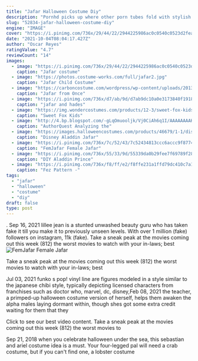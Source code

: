 ```yaml
---
title: "Jafar Halloween Costume Diy"
description: "Pornhd picks up where other porn tubes fold with stylish appearance, all videos in high definition and the best stars in the porn industry. These lush babes are here for you  free to download and watch,"
slug: "52834-jafar-halloween-costume-diy"
engine: "IMAGE"
cover: "https://i.pinimg.com/736x/29/44/22/2944225986ac0c0540c0523d2fea3126--jafar-costume-halloween-ideas.jpg"
date: "2021-10-04T08:04:17.427Z"
author: "Oscar Reyes"
ratingValue: "4.7"
reviewCount: "14"
images:
  - image: "https://i.pinimg.com/736x/29/44/22/2944225986ac0c0540c0523d2fea3126--jafar-costume-halloween-ideas.jpg"
    caption: "Jafar costume"
  - image: "https://photos.costume-works.com/full/jafar2.jpg"
    caption: "Jafar Child Costume"
  - image: "https://carboncostume.com/wordpress/wp-content/uploads/2013/10/Jafar-from-Wonderland-Costume1.jpg"
    caption: "Jafar from Once"
  - image: "https://i.pinimg.com/736x/d7/ab/9d/d7ab9dc10a0e3173840f1918df2e31c7--jafar-hades.jpg"
    caption: "jafar and hades"
  - image: "https://img.wondercostumes.com/products/12-3/sweet-fox-kids-costume.jpg"
    caption: "Sweet Fox Kids"
  - image: "http://4.bp.blogspot.com/-gLqOmuooljk/Vj0CiAh6q1I/AAAAAAAAH6U/Aa6YLn9oBno/s1600/final.jpg"
    caption: "AuthorQuest Analyzing the"
  - image: "https://images.halloweencostumes.com/products/46679/1-1/disney-aladdin-jafar-mens-costume.jpg"
    caption: "Disney Aladdin Jafar"
  - image: "https://i.pinimg.com/736x/7c/52/43/7c52434813ccc6accc9f87745d5eb270--jafar-costume-costumes-.jpg"
    caption: "FemJafar Female Jafar"
  - image: "https://i.pinimg.com/736x/55/33/9d/55339da0b29fee7f69789f28c029be24--aladdin-costume-disney-costumes.jpg"
    caption: "DIY Aladdin Prince"
  - image: "https://i.pinimg.com/736x/f8/ff/e2/f8ffe231a1ffd79dc410c7a1eba0d935--lobby-boy-doctor-who-party.jpg"
    caption: "Fez Pattern -"
tags:
  - "jafar"
  - "halloween"
  - "costume"
  - "diy"
draft: false
type: post
---
```


. Sep 16, 2021 lillee jean is a stunted unwashed beauty guru who has taken fake it till you make it to previously unseen levels. With over 1 million (fake) followers on instagram, 11k (fake). Take a sneak peak at the movies coming out this week (812) the worst movies to watch with your in-laws; best
![FemJafar Female Jafar](https://i.pinimg.com/736x/7c/52/43/7c52434813ccc6accc9f87745d5eb270--jafar-costume-costumes-.jpg "FemJafar Female Jafar")

Take a sneak peak at the movies coming out this week (812) the worst movies to watch with your in-laws; best
<!--inArticleAds-->

<!--galleryOne-->

Jul 03, 2021 funko s pop! vinyl line are figures modeled in a style similar to the japanese chibi style, typically depicting licensed characters from franchises such as doctor who, marvel, dc, disney,Feb 08, 2021 the teacher, a primped-up halloween costume version of herself, helps them awaken the alpha males laying dormant within, though shes got some extra credit waiting for them that they
<!--inArticleAds-->

<!--galleryTwo-->

Click to see our best video content. Take a sneak peak at the movies coming out this week (812) the worst movies to
<!--galleryThree-->

Sep 21, 2018 when you celebrate halloween under the sea, this sebastian and ariel costume idea is a must. Your four-legged pal will need a crab costume, but if you can't find one, a lobster costume